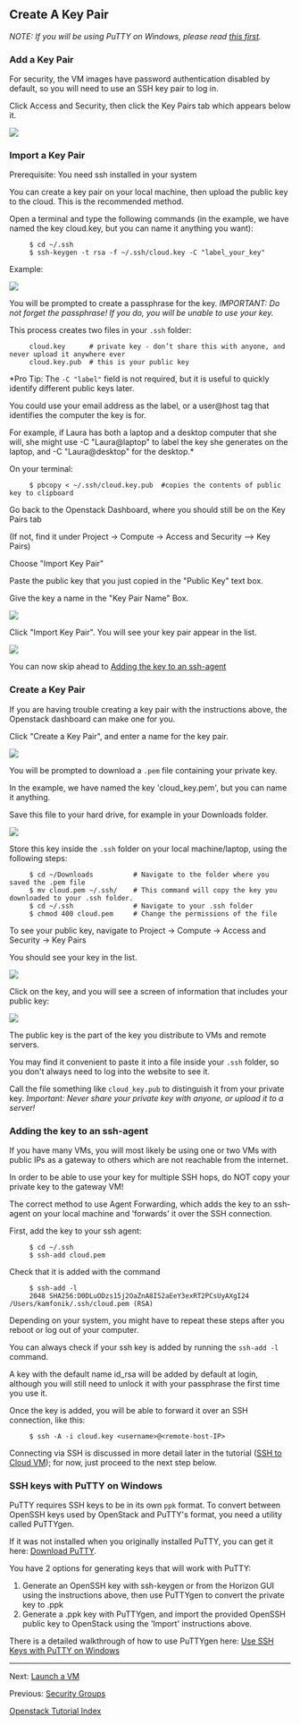 ## Create A Key Pair
*NOTE: If you will be using PuTTY on Windows, please read [this first](#ssh-keys-with-putty-on-windows).*

### Add a Key Pair
For security, the VM images have password authentication disabled by default, so you will need to use an SSH key pair to log in.

Click Access and Security, then click the Key Pairs tab which appears below it.

![](../_static/img/key_pairs_01.png)

### Import a Key Pair  
Prerequisite: You need ssh installed in your system

You can create a key pair on your local machine, then upload the public key to the cloud.  This is the recommended method.
   
Open a terminal and type the following commands (in the example, we have named the key cloud.key, but you can name it anything you want):
```shell   
     $ cd ~/.ssh
     $ ssh-keygen -t rsa -f ~/.ssh/cloud.key -C "label_your_key" 
```
Example:

![](../_static/img/generate_key.png)
 
You will be prompted to create a passphrase for the key. 
*IMPORTANT: Do not forget the passphrase! If you do, you will be unable to use your key.*

This process creates two files in your `.ssh` folder:
```shell
     cloud.key      # private key - don’t share this with anyone, and never upload it anywhere ever
     cloud.key.pub  # this is your public key    
```
*Pro Tip: The `-C "label"` field is not required, but it is useful to quickly identify different public keys later.

You could use your email address as the label, or a user@host tag that identifies the computer the key is for.

For example, if Laura has both a laptop and a desktop computer that she will, 
she might use -C "Laura@laptop" to label the key she generates on the laptop, and -C "Laura@desktop" for the desktop.*

On your terminal:  
```shell
     $ pbcopy < ~/.ssh/cloud.key.pub  #copies the contents of public key to clipboard 
```
Go back to the Openstack Dashboard, where you should still be on the Key Pairs tab

(If not, find it under Project -> Compute -> Access and Security --> Key Pairs)

Choose "Import Key Pair"

Paste the public key that you just copied in the "Public Key" text box.  

Give the key a name in the "Key Pair Name" Box.   

![](../_static/img/import_key.png)

Click "Import Key Pair".  You will see your key pair appear in the list.

![](../_static/img/key_pairs_02.png)

You can now skip ahead to [Adding the key to an ssh-agent](#agent)
    
### Create a Key Pair
If you are having trouble creating a key pair with the instructions above, the Openstack dashboard can make one for you.

Click "Create a Key Pair", and enter a name for the key pair.

![](../_static/img/create_key.png)

You will be prompted to download a `.pem` file containing your private key. 

In the example, we have named the key 'cloud_key.pem', but you can name it anything.

Save this file to your hard drive, for example in your Downloads folder.

![](../_static/img/save_key.png)

Store this key inside the `.ssh` folder on your local machine/laptop, using the following steps: 
```shell    
     $ cd ~/Downloads          # Navigate to the folder where you saved the .pem file
     $ mv cloud.pem ~/.ssh/    # This command will copy the key you downloaded to your .ssh folder.  
     $ cd ~/.ssh               # Navigate to your .ssh folder
     $ chmod 400 cloud.pem     # Change the permissions of the file
```
To see your public key, navigate to Project -> Compute -> Access and Security -> Key Pairs

You should see your key in the list.

![](../_static/img/key_pairs_03.png)

Click on the key, and you will see a screen of information that includes your public key:

![](../_static/img/view_public_key.png)

The public key is the part of the key you distribute to VMs and remote servers.

You may find it convenient to paste it into a file inside your `.ssh` folder, so you don't always need to log into the website to see it.

Call the file something like `cloud_key.pub` to distinguish it from your private key.
*Important: Never share your private key with anyone, or upload it to a server!*

### Adding the key to an ssh-agent
If you have many VMs, you will most likely be using one or two VMs with public IPs as a gateway to others which are not reachable from the internet.

In order to be able to use your key for multiple SSH hops, do NOT copy your private key to the gateway VM!

The correct method to use Agent Forwarding, which adds the key to an ssh-agent on your local machine and 'forwards' it over the SSH connection.

First, add the key to your ssh agent:
```shell
     $ cd ~/.ssh
     $ ssh-add cloud.pem
```
Check that it is added with the command
```shell
     $ ssh-add -l
     2048 SHA256:D0DLuODzs15j2OaZnA8I52aEeY3exRT2PCsUyAXgI24 /Users/kamfonik/.ssh/cloud.pem (RSA)
```
Depending on your system, you might have to repeat these steps after you reboot or log out of your computer.

You can always check if your ssh key is added by running the `ssh-add -l` command.

A key with the default name id_rsa will be added by default at login, although you will still need to unlock it with your passphrase the first time you use it.

Once the key is added, you will be able to forward it over an SSH connection, like this:
```shell
     $ ssh -A -i cloud.key <username>@<remote-host-IP>
```
Connecting via SSH is discussed in more detail later in the tutorial ([SSH to Cloud VM](SSH-to-Cloud-VM.html)); for now, just proceed to the next step below.

### SSH keys with PuTTY on Windows
PuTTY requires SSH keys to be in its own `ppk` format. To convert between OpenSSH keys used by OpenStack and PuTTY's format, you need a utility called PuTTYgen.

If it was not installed when you originally installed PuTTY, you can get it here: [Download PuTTY](#http://www.chiark.greenend.org.uk/~sgtatham/putty/latest.html).

You have 2 options for generating keys that will work with PuTTY:
 1. Generate an OpenSSH key with ssh-keygen or from the Horizon GUI using the instructions above, then use PuTTYgen to convert the private key to .ppk
 1. Generate a .ppk key with PuTTYgen, and import the provided OpenSSH public key to OpenStack using the 'Import' instructions above.

There is a detailed walkthrough of how to use PuTTYgen here: [Use SSH Keys with PuTTY on Windows](#https://devops.profitbricks.com/tutorials/use-ssh-keys-with-putty-on-windows/)

---

Next: [Launch a VM](Launch-a-VM.html)  

Previous: [Security Groups](Security-Groups.html)

[Openstack Tutorial Index](OpenStack-Tutorial-Index.html) 
